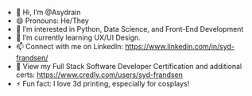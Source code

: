 - 👋 Hi, I’m @Asydrain
- 😄 Pronouns: He/They
- 👀 I’m interested in Python, Data Science, and Front-End Development
- 🌱 I’m currently learning UX/UI Design. 
- 📫 Connect with me on LinkedIn: https://www.linkedin.com/in/syd-frandsen/
- 📜 View my Full Stack Software Developer Certification and additional certs: https://www.credly.com/users/syd-frandsen
- ⚡ Fun fact: I love 3d printing, especially for cosplays!
<!---💞️ I’m looking to collaborate on ... --->

<!---
Asydrain/Asydrain is a ✨ special ✨ repository because its `README.md` (this file) appears on your GitHub profile.
You can click the Preview link to take a look at your changes.
--->

